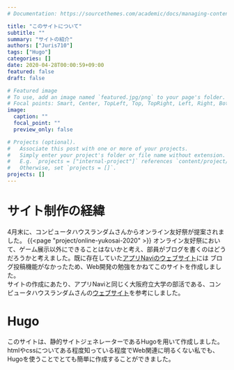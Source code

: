 ```yaml
---
# Documentation: https://sourcethemes.com/academic/docs/managing-content/

title: "このサイトについて"
subtitle: ""
summary: "サイトの紹介"
authors: ["Juris710"]
tags: ["Hugo"]
categories: []
date: 2020-04-28T00:00:59+09:00
featured: false
draft: false

# Featured image
# To use, add an image named `featured.jpg/png` to your page's folder.
# Focal points: Smart, Center, TopLeft, Top, TopRight, Left, Right, BottomLeft, Bottom, BottomRight.
image:
  caption: ""
  focal_point: ""
  preview_only: false

# Projects (optional).
#   Associate this post with one or more of your projects.
#   Simply enter your project's folder or file name without extension.
#   E.g. `projects = ["internal-project"]` references `content/project/deep-learning/index.md`.
#   Otherwise, set `projects = []`.
projects: []
---
```

# サイト制作の経緯
4月末に、コンピュータハウスランダムさんからオンライン友好祭が提案されました。
{{<page "project/online-yukosai-2020" >}}
オンライン友好祭において、ゲーム展示以外にできることはないかと考え、部員がブログを書くのはどうだろうかと考えました。既に存在していた[アプリNaviのウェブサイト](https://opuappnavi.com/#/)には
ブログ投稿機能がなかったため、Web開発の勉強をかねてこのサイトを作成しました。  
サイトの作成にあたり、アプリNaviと同じく大阪府立大学の部活である、コンピュータハウスランダムさんの[ウェブサイト](https://ch-random.net/)を参考にしました。
# Hugo
このサイトは、静的サイトジェネレーターであるHugoを用いて作成しました。htmlやcssについてある程度知っている程度でWeb関連に明るくない私でも、Hugoを使うことでとても簡単に作成することができました。